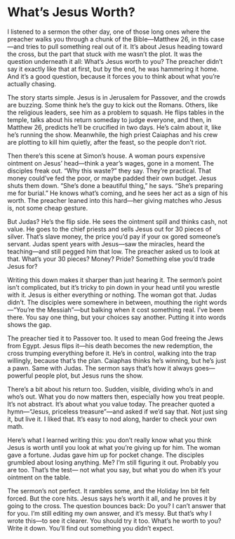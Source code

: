 # What’s Jesus Worth?

I listened to a sermon the other day, one of those long ones where the preacher walks you through a chunk of the Bible—Matthew 26, in this case—and tries to pull something real out of it. It’s about Jesus heading toward the cross, but the part that stuck with me wasn’t the plot. It was the question underneath it all: What’s Jesus worth to you? The preacher didn’t say it exactly like that at first, but by the end, he was hammering it home. And it’s a good question, because it forces you to think about what you’re actually chasing.

The story starts simple. Jesus is in Jerusalem for Passover, and the crowds are buzzing. Some think he’s the guy to kick out the Romans. Others, like the religious leaders, see him as a problem to squash. He flips tables in the temple, talks about his return someday to judge everyone, and then, in Matthew 26, predicts he’ll be crucified in two days. He’s calm about it, like he’s running the show. Meanwhile, the high priest Caiaphas and his crew are plotting to kill him quietly, after the feast, so the people don’t riot.

Then there’s this scene at Simon’s house. A woman pours expensive ointment on Jesus’ head—think a year’s wages, gone in a moment. The disciples freak out. “Why this waste?” they say. They’re practical. That money could’ve fed the poor, or maybe padded their own budget. Jesus shuts them down. “She’s done a beautiful thing,” he says. “She’s preparing me for burial.” He knows what’s coming, and he sees her act as a sign of his worth. The preacher leaned into this hard—her giving matches who Jesus is, not some cheap gesture.

But Judas? He’s the flip side. He sees the ointment spill and thinks cash, not value. He goes to the chief priests and sells Jesus out for 30 pieces of silver. That’s slave money, the price you’d pay if your ox gored someone’s servant. Judas spent years with Jesus—saw the miracles, heard the teaching—and still pegged him that low. The preacher asked us to look at that. What’s your 30 pieces? Money? Pride? Something else you’d trade Jesus for?

Writing this down makes it sharper than just hearing it. The sermon’s point isn’t complicated, but it’s tricky to pin down in your head until you wrestle with it. Jesus is either everything or nothing. The woman got that. Judas didn’t. The disciples were somewhere in between, mouthing the right words—“You’re the Messiah”—but balking when it cost something real. I’ve been there. You say one thing, but your choices say another. Putting it into words shows the gap.

The preacher tied it to Passover too. It used to mean God freeing the Jews from Egypt. Jesus flips it—his death becomes the new redemption, the cross trumping everything before it. He’s in control, walking into the trap willingly, because that’s the plan. Caiaphas thinks he’s winning, but he’s just a pawn. Same with Judas. The sermon says that’s how it always goes—powerful people plot, but Jesus runs the show.

There’s a bit about his return too. Sudden, visible, dividing who’s in and who’s out. What you do now matters then, especially how you treat people. It’s not abstract. It’s about what you value today. The preacher quoted a hymn—“Jesus, priceless treasure”—and asked if we’d say that. Not just sing it, but live it. I liked that. It’s easy to nod along, harder to check your own math.

Here’s what I learned writing this: you don’t really know what you think Jesus is worth until you look at what you’re giving up for him. The woman gave a fortune. Judas gave him up for pocket change. The disciples grumbled about losing anything. Me? I’m still figuring it out. Probably you are too. That’s the test— not what you say, but what you do when it’s your ointment on the table.

The sermon’s not perfect. It rambles some, and the Holiday Inn bit felt forced. But the core hits. Jesus says he’s worth it all, and he proves it by going to the cross. The question bounces back: Do you? I can’t answer that for you. I’m still editing my own answer, and it’s messy. But that’s why I wrote this—to see it clearer. You should try it too. What’s he worth to you? Write it down. You’ll find out something you didn’t expect.
